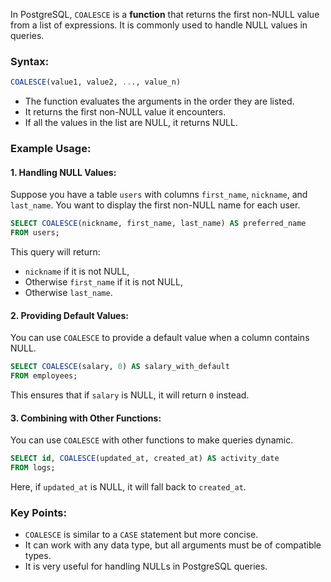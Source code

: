 In PostgreSQL, `COALESCE` is a **function** that returns the first non-NULL value from a list of expressions. It is commonly used to handle NULL values in queries.

### Syntax:
```sql
COALESCE(value1, value2, ..., value_n)
```

- The function evaluates the arguments in the order they are listed.
- It returns the first non-NULL value it encounters.
- If all the values in the list are NULL, it returns NULL.

### Example Usage:

#### 1. Handling NULL Values:
Suppose you have a table `users` with columns `first_name`, `nickname`, and `last_name`. You want to display the first non-NULL name for each user.

```sql
SELECT COALESCE(nickname, first_name, last_name) AS preferred_name
FROM users;
```
This query will return:
- `nickname` if it is not NULL,
- Otherwise `first_name` if it is not NULL,
- Otherwise `last_name`.

#### 2. Providing Default Values:
You can use `COALESCE` to provide a default value when a column contains NULL.

```sql
SELECT COALESCE(salary, 0) AS salary_with_default
FROM employees;
```
This ensures that if `salary` is NULL, it will return `0` instead.

#### 3. Combining with Other Functions:
You can use `COALESCE` with other functions to make queries dynamic.

```sql
SELECT id, COALESCE(updated_at, created_at) AS activity_date
FROM logs;
```
Here, if `updated_at` is NULL, it will fall back to `created_at`.

### Key Points:
- `COALESCE` is similar to a `CASE` statement but more concise.
- It can work with any data type, but all arguments must be of compatible types.
- It is very useful for handling NULLs in PostgreSQL queries.
